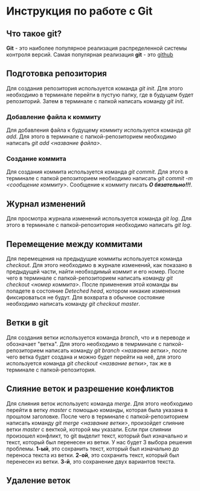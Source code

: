 # Инструкция по работе с Git

## Что такое git?
**Git** - это наиболее популярное реализация распределенной системы контроля версий. Самая популярная реализация **git** - это [github](https://github.com/)

## Подготовка репозитория
Для создания репозитория используется команда *git init*. Для этого необходимо в терминале перейти в пустую папку, где в будущем будет репозиторий. Затем в терминале с папкой написать команду *git init*.

### Добавление файла к коммиту
Для добавления файла к будущему коммиту используется команда *git add*. Для этого в терминале с папкой-репозиторием необходимо написать *git add <название файла>*.

### Создание коммита
Для создания коммита используется команда *git commit*. Для этого в терминале с папкой репозиторием необходимо написать *git commit -m <сообщение коммиту>*. Сообщение к коммиту писать ***О    бязательно!!!***.

## Журнал изменений
Для просмотра журнала изменений используется команда *git log*. Для этого в терминале с папкой-репозитория необходимо написать *git log*.

## Перемещение между коммитами
Для перемещения на предыдущие коммиты используется команда *checkout*. Для этого необходимо в журнале изменений, как показано в предыдущей части, найти необходимый коммит и его номер. После чего в терминале с папкой-репозиторием написать команду *git checkout <номер коммита>*. После применения этой команды вы попадете в состояние *Deteched head*, котором никакие изменения фиксироваться не будут. Для вохврата в обычное состояние необходимо написать команду *git checkout master*.

## Ветки в git
Для создания ветки используется команда *branch*, что и в переводе и обозначает "ветка". Для этого необходимо в темрминале с папкой-репозиторием написать команду *git branch <название ветки>*, после чего ветка будет создана и можно будет перейти на неё, для этого используется команда *git checkout <название ветки>*, так же в терминале с папкой-репозитория.

## Слияние веток и разрешение конфликтов
Для слияния веток используетс команда *merge*. Для этого необходимо перейти в ветку *master* с помощью команды, которая была указана в прошлом заголовке. После чего в терминале с папкой-репозиторием написать команду *git merge <название ветки>*, произойдет слияние ветки *master* с векткой, которой мы указали. Если при слиянии произошел конфликт, то git выделит текст, который был изначально и текст, который был перенесен из ветки. У нас будет 3 выбора решения проблемы. **1-ый**, это сохранить текст, который был изначально до переноса текста из ветки. **2-ой**, это сохранить текст, который был перенесен из ветки. **3-й**, это сохранение двух вариантов текста.

## Удаление веток

##
